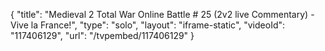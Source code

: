 {
    "title": "Medieval 2 Total War Online Battle # 25 (2v2 live Commentary) - Vive la France!",
    "type": "solo",
    "layout": "iframe-static",
    "videoId": "117406129",
    "url": "\/tvpembed\/117406129"
}